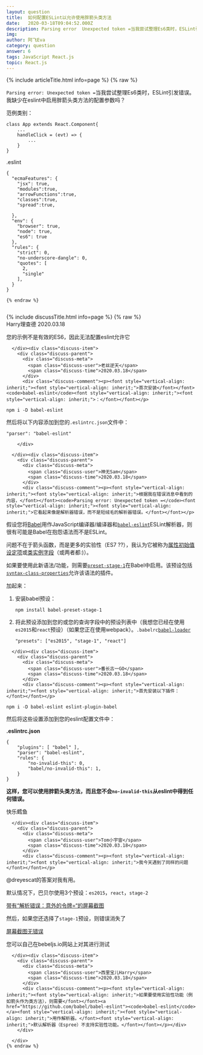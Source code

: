 ```yaml
---
layout: question
title:  如何配置ESLint以允许使用胖箭头类方法
date:   2020-03-18T09:04:52.000Z
description: Parsing error  Unexpected token =当我尝试整理Es6类时，ESLint引发错误。我缺少在eslint中启用胖箭头类方法的配...
img: 
author: 阿飞Eva
category: question
answer: 6
tags: JavaScript React.js
topic: React.js
---
```

<div class="article-root">
  <div class="article">
    {% include articleTitle.html info=page %}
    {% raw %}
    <div class="article-content"><p><font style="vertical-align: inherit;"></font><code>Parsing error: Unexpected token =</code><font style="vertical-align: inherit;"><font style="vertical-align: inherit;">当我尝试整理Es6类时，</font><font style="vertical-align: inherit;">ESLint引发</font><font style="vertical-align: inherit;">错误。</font><font style="vertical-align: inherit;">我缺少在eslint中启用胖箭头类方法的配置参数吗？</font></font></p>

<p><font style="vertical-align: inherit;"><font style="vertical-align: inherit;">范例类别： </font></font></p>

<pre><code>class App extends React.Component{<font></font>
    ...<font></font>
    handleClick = (evt) =&gt; {<font></font>
        ...<font></font>
    }<font></font>
}<font></font>
</code></pre>

<p><font style="vertical-align: inherit;"><font style="vertical-align: inherit;">.eslint</font></font></p>

<pre><code>{<font></font>
  "ecmaFeatures": {<font></font>
    "jsx": true,<font></font>
    "modules":true,<font></font>
    "arrowFunctions":true,<font></font>
    "classes":true,<font></font>
    "spread":true,<font></font>
<font></font>
  },<font></font>
  "env": {<font></font>
    "browser": true,<font></font>
    "node": true,<font></font>
    "es6": true<font></font>
  },<font></font>
  "rules": {<font></font>
    "strict": 0,<font></font>
    "no-underscore-dangle": 0,<font></font>
    "quotes": [<font></font>
      2,<font></font>
      "single"<font></font>
    ],<font></font>
  }<font></font>
}<font></font>
</code></pre></div>
    {% endraw %}
  </div>
  <p style="height: 0;width:0;overflow: hidden;"> 第2093篇《如何配置ESLint以允许使用胖箭头类方法》来自Winter(https://github.com/aiyld/aiyld.github.io)的站点</p>
  <div class="discuss-wrapper">
    {% include discussTitle.html info=page %}
    {% raw %}
    <div class="discuss-item">
        <div class="discuss-parent">
          <div class="discuss-meta">
            <span class="discuss-user">Harry理查德</span>
            <span class="discuss-time">2020.03.18</span>
          </div>
          <div class="discuss-comment"><p><font style="vertical-align: inherit;"><font style="vertical-align: inherit;">您的示例不是有效的ES6，因此无法配置eslint允许它</font></font></p></div>
        </div>
        
      </div><div class="discuss-item">
        <div class="discuss-parent">
          <div class="discuss-meta">
            <span class="discuss-user">老丝逆天</span>
            <span class="discuss-time">2020.03.18</span>
          </div>
          <div class="discuss-comment"><p><font style="vertical-align: inherit;"><font style="vertical-align: inherit;">首次安装</font></font><code>babel-eslint</code><font style="vertical-align: inherit;"><font style="vertical-align: inherit;">：</font></font></p>

<pre><code>npm i -D babel-eslint
</code></pre>

<p><font style="vertical-align: inherit;"><font style="vertical-align: inherit;">然后将以下内容添加到您的</font></font><code>.eslintrc.json</code><font style="vertical-align: inherit;"><font style="vertical-align: inherit;">文件中：</font></font></p>

<pre><code>"parser": "babel-eslint"
</code></pre></div>
        </div>
        
      </div><div class="discuss-item">
        <div class="discuss-parent">
          <div class="discuss-meta">
            <span class="discuss-user">神无Sam</span>
            <span class="discuss-time">2020.03.18</span>
          </div>
          <div class="discuss-comment"><p><font style="vertical-align: inherit;"><font style="vertical-align: inherit;">根据我在错误消息中看到的内容，</font></font><code>Parsing error: Unexpected token =</code><font style="vertical-align: inherit;"><font style="vertical-align: inherit;">它看起来像是解析器错误，而不是短绒毛的解析器错误。</font></font></p>

<p><font style="vertical-align: inherit;"><font style="vertical-align: inherit;">假设您将</font></font><a href="http://babeljs.io/" rel="noreferrer"><font style="vertical-align: inherit;"><font style="vertical-align: inherit;">Babel</font></font></a><font style="vertical-align: inherit;"><font style="vertical-align: inherit;">用作JavaScript编译器/编译器和</font></font><a href="https://github.com/babel/babel-eslint" rel="noreferrer"><code>babel-eslint</code></a><font style="vertical-align: inherit;"><font style="vertical-align: inherit;">ESLint解析器，则很有可能是Babel在抱怨语法而不是ESLint。</font></font></p>

<p><font style="vertical-align: inherit;"><font style="vertical-align: inherit;">问题不在于箭头函数，而是更多的实验性（ES7 ??），我认为它被称为</font></font><a href="https://facebook.github.io/react/blog/2015/01/27/react-v0.13.0-beta-1.html#autobinding" rel="noreferrer"><font style="vertical-align: inherit;"><font style="vertical-align: inherit;">属性初始值设定项</font></font></a><font style="vertical-align: inherit;"><font style="vertical-align: inherit;">或</font></font><a href="https://github.com/jeffmo/es-class-fields-and-static-properties" rel="noreferrer"><font style="vertical-align: inherit;"><font style="vertical-align: inherit;">类实例字段</font></font></a><font style="vertical-align: inherit;"><font style="vertical-align: inherit;">（或两者都:)）。</font></font></p>

<p><font style="vertical-align: inherit;"><font style="vertical-align: inherit;">如果要使用此新语法/功能，则需要</font></font><a href="http://babeljs.io/docs/plugins/preset-stage-1/" rel="noreferrer"><code>preset-stage-1</code></a><font style="vertical-align: inherit;"><font style="vertical-align: inherit;">在Babel中</font><font style="vertical-align: inherit;">启用</font><font style="vertical-align: inherit;">。</font><font style="vertical-align: inherit;">该预设包括</font></font><a href="http://babeljs.io/docs/plugins/syntax-class-properties/" rel="noreferrer"><code>syntax-class-properties</code></a><font style="vertical-align: inherit;"><font style="vertical-align: inherit;">允许该语法</font><font style="vertical-align: inherit;">的</font><font style="vertical-align: inherit;">插件。</font></font></p>

<p><font style="vertical-align: inherit;"><font style="vertical-align: inherit;">加起来：</font></font></p>

<ol>
<li><p><font style="vertical-align: inherit;"><font style="vertical-align: inherit;">安装babel预设：</font></font></p>

<pre><code>npm install babel-preset-stage-1
</code></pre></li>
<li><p><font style="vertical-align: inherit;"><font style="vertical-align: inherit;">将此预设添加到</font><font style="vertical-align: inherit;">您的</font><font style="vertical-align: inherit;">或您的</font><font style="vertical-align: inherit;">查询字段</font><font style="vertical-align: inherit;">中的预设列表中（我想您已经在使用</font></font><code>es2015</code><font style="vertical-align: inherit;"><font style="vertical-align: inherit;">和</font></font><code>react</code><font style="vertical-align: inherit;"><font style="vertical-align: inherit;">预设）（</font><font style="vertical-align: inherit;">如果您正在使用webpack）。</font></font><code>.babelrc</code><font style="vertical-align: inherit;"></font><a href="https://github.com/babel/babel-loader" rel="noreferrer"><code>babel-loader</code></a><font style="vertical-align: inherit;"></font></p>

<pre><code>"presets": ["es2015", "stage-1", "react"]
</code></pre></li>
</ol></div>
        </div>
        
      </div><div class="discuss-item">
        <div class="discuss-parent">
          <div class="discuss-meta">
            <span class="discuss-user">番长古一GO</span>
            <span class="discuss-time">2020.03.18</span>
          </div>
          <div class="discuss-comment"><p><font style="vertical-align: inherit;"><font style="vertical-align: inherit;">首先安装以下插件：</font></font></p>

<p><code>npm i -D babel-eslint eslint-plugin-babel</code></p>

<p><font style="vertical-align: inherit;"><font style="vertical-align: inherit;">然后将这些设置添加到您的eslint配置文件中：</font></font></p>

<p><strong><font style="vertical-align: inherit;"><font style="vertical-align: inherit;">.eslintrc.json</font></font></strong></p>

<pre><code>{<font></font>
    "plugins": [ "babel" ],<font></font>
    "parser": "babel-eslint",<font></font>
    "rules": {<font></font>
        "no-invalid-this": 0,<font></font>
        "babel/no-invalid-this": 1,<font></font>
    }<font></font>
}<font></font>
</code></pre>

<p><strong><font style="vertical-align: inherit;"><font style="vertical-align: inherit;">这样，您可以使用胖箭头类方法，而且您不会</font></font><code>no-invalid-this</code><font style="vertical-align: inherit;"><font style="vertical-align: inherit;">从eslint中</font><font style="vertical-align: inherit;">得到任何</font><font style="vertical-align: inherit;">错误。</font></font></strong></p>

<p><font style="vertical-align: inherit;"><font style="vertical-align: inherit;">快乐鳕鱼</font></font></p></div>
        </div>
        
      </div><div class="discuss-item">
        <div class="discuss-parent">
          <div class="discuss-meta">
            <span class="discuss-user">Tom小宇宙</span>
            <span class="discuss-time">2020.03.18</span>
          </div>
          <div class="discuss-comment"><p><font style="vertical-align: inherit;"><font style="vertical-align: inherit;">我今天遇到了同样的问题</font></font></p>

<p><font style="vertical-align: inherit;"><font style="vertical-align: inherit;">@dreyescat的答案对我有用。</font></font></p>

<p><font style="vertical-align: inherit;"><font style="vertical-align: inherit;">默认情况下，巴贝尔使用3个预设：</font></font><code>es2015</code><font style="vertical-align: inherit;"><font style="vertical-align: inherit;">，</font></font><code>react</code><font style="vertical-align: inherit;"><font style="vertical-align: inherit;">，</font></font><code>stage-2</code></p>

<p><a href="http://i.stack.imgur.com/mmtRT.png" rel="noreferrer"><font style="vertical-align: inherit;"><font style="vertical-align: inherit;">带有“解析错误：意外的令牌=“的屏幕截图</font></font></a></p>

<p><font style="vertical-align: inherit;"><font style="vertical-align: inherit;">然后，如果您还选择了</font></font><code>stage-1</code><font style="vertical-align: inherit;"><font style="vertical-align: inherit;">预设，则错误消失了</font></font></p>

<p><a href="http://i.stack.imgur.com/0NR30.png" rel="noreferrer"><font style="vertical-align: inherit;"><font style="vertical-align: inherit;">屏幕截图无错误</font></font></a></p>

<p><font style="vertical-align: inherit;"><font style="vertical-align: inherit;">您可以自己在bebeljs.io网站上对其进行测试</font></font></p></div>
        </div>
        
      </div><div class="discuss-item">
        <div class="discuss-parent">
          <div class="discuss-meta">
            <span class="discuss-user">西里宝儿Harry</span>
            <span class="discuss-time">2020.03.18</span>
          </div>
          <div class="discuss-comment"><p><font style="vertical-align: inherit;"><font style="vertical-align: inherit;">如果要使用实验性功能（例如箭头作为类方法），则需要</font></font><a href="https://github.com/babel/babel-eslint"><code>babel-eslint</code></a><font style="vertical-align: inherit;"><font style="vertical-align: inherit;">用作解析器。</font><font style="vertical-align: inherit;">默认解析器（Espree）不支持实验性功能。</font></font></p></div>
        </div>
        
      </div>
    {% endraw %}
  </div>
<div>
